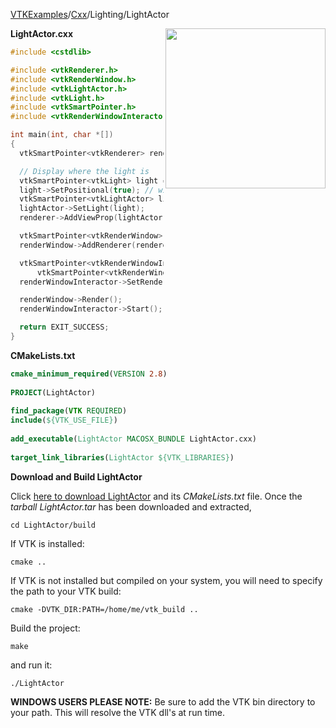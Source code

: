 [VTKExamples](/home/)/[Cxx](/Cxx)/Lighting/LightActor

<img align="right" src="https://github.com/lorensen/VTKExamples/blob/gh-pages/Testing/Baseline/Lighting/TestLightActor.png?raw=true" width="256" />

**LightActor.cxx**
```c++
#include <cstdlib>

#include <vtkRenderer.h>
#include <vtkRenderWindow.h>
#include <vtkLightActor.h>
#include <vtkLight.h>
#include <vtkSmartPointer.h>
#include <vtkRenderWindowInteractor.h>

int main(int, char *[])
{
  vtkSmartPointer<vtkRenderer> renderer = vtkSmartPointer<vtkRenderer>::New();

  // Display where the light is
  vtkSmartPointer<vtkLight> light = vtkSmartPointer<vtkLight>::New();
  light->SetPositional(true); // without this line, the program crashes
  vtkSmartPointer<vtkLightActor> lightActor = vtkSmartPointer<vtkLightActor>::New();
  lightActor->SetLight(light);
  renderer->AddViewProp(lightActor);

  vtkSmartPointer<vtkRenderWindow> renderWindow = vtkSmartPointer<vtkRenderWindow>::New();
  renderWindow->AddRenderer(renderer);

  vtkSmartPointer<vtkRenderWindowInteractor> renderWindowInteractor =
      vtkSmartPointer<vtkRenderWindowInteractor>::New();
  renderWindowInteractor->SetRenderWindow(renderWindow);

  renderWindow->Render();
  renderWindowInteractor->Start();

  return EXIT_SUCCESS;
}
```
**CMakeLists.txt**
```cmake
cmake_minimum_required(VERSION 2.8)
 
PROJECT(LightActor)
 
find_package(VTK REQUIRED)
include(${VTK_USE_FILE})
 
add_executable(LightActor MACOSX_BUNDLE LightActor.cxx)
 
target_link_libraries(LightActor ${VTK_LIBRARIES})
```

**Download and Build LightActor**

Click [here to download LightActor](https://github.com/lorensen/VTKWikiExamplesTarballs/raw/master/LightActor.tar) and its *CMakeLists.txt* file.
Once the *tarball LightActor.tar* has been downloaded and extracted,
```
cd LightActor/build 
```
If VTK is installed:
```
cmake ..
```
If VTK is not installed but compiled on your system, you will need to specify the path to your VTK build:
```
cmake -DVTK_DIR:PATH=/home/me/vtk_build ..
```
Build the project:
```
make
```
and run it:
```
./LightActor
```
**WINDOWS USERS PLEASE NOTE:** Be sure to add the VTK bin directory to your path. This will resolve the VTK dll's at run time.

